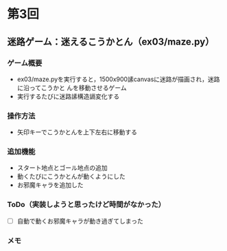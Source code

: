 # 第3回
## 迷路ゲーム：迷えるこうかとん（ex03/maze.py）
### ゲーム概要
- ex03/maze.pyを実行すると，1500x900䛾canvasに迷路が描画され，迷路に沿ってこうかと
んを移動させるゲーム
- 実行するたびに迷路䛾構造䛿変化する
### 操作方法
- 矢印キーでこうかとんを上下左右に移動する
### 追加機能
- スタート地点とゴール地点の追加
- 動くたびにこうかとんが動くようにした
- お邪魔キャラを追加した
### ToDo（実装しようと思ったけど時間がなかった）
- [ ] 自動で動くお邪魔キャラが動き過ぎてしまった
### メモ
